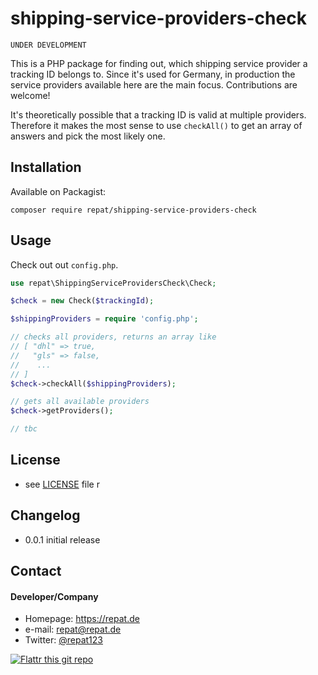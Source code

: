 # shipping-service-providers-check

`UNDER DEVELOPMENT`

This is a PHP package for finding out, which shipping service provider a tracking ID belongs to. Since it's used for Germany, in production the service providers available here are the main focus. Contributions are welcome!

It's theoretically possible that a tracking ID is valid at multiple providers. Therefore it makes the most sense to use `checkAll()` to get an array of answers and pick the most likely one.

## Installation
Available on Packagist:

`composer require repat/shipping-service-providers-check`

## Usage

Check out out `config.php`.

```php
use repat\ShippingServiceProvidersCheck\Check;

$check = new Check($trackingId);

$shippingProviders = require 'config.php';

// checks all providers, returns an array like 
// [ "dhl" => true,
//   "gls" => false,
//    ...
// ]
$check->checkAll($shippingProviders);

// gets all available providers
$check->getProviders();

// tbc
```

## License 
* see [LICENSE](https://github.com/repat/shipping-service-providers-check/blob/master/LICENSE) file
r
## Changelog
* 0.0.1 initial release

## Contact
#### Developer/Company
* Homepage: https://repat.de
* e-mail: repat@repat.de
* Twitter: [@repat123](https://twitter.com/repat123 "repat123 on twitter")

[![Flattr this git repo](http://api.flattr.com/button/flattr-badge-large.png)](https://flattr.com/submit/auto?user_id=repat&url=https://github.com/repat/shipping-service-provider-check&title=shipping-service-provider-check&language=&tags=github&category=software) 

